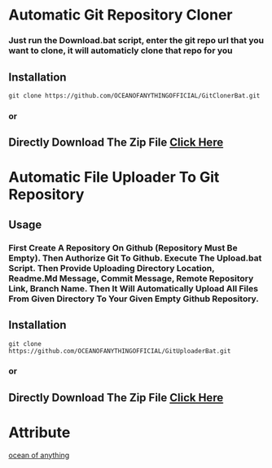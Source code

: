 # Automatic Git Repository Cloner
### Just run the Download.bat script, enter the git repo url that you want to clone, it will automaticly clone that repo for you
## Installation
```shell
git clone https://github.com/OCEANOFANYTHINGOFFICIAL/GitClonerBat.git
```
### or
## Directly Download The Zip File [Click Here](https://github.com/OCEANOFANYTHINGOFFICIAL/GitClonerBat/archive/refs/heads/main.zip)
#  
#  
#
# Automatic File Uploader To Git Repository
## Usage
### First Create A Repository On Github (Repository Must Be Empty). Then Authorize Git To Github. Execute The Upload.bat Script. Then Provide Uploading Directory Location, Readme.Md Message, Commit Message, Remote Repository Link, Branch Name. Then It Will Automatically Upload All Files From Given Directory To Your Given Empty Github Repository.  
## Installation
```shell
git clone https://github.com/OCEANOFANYTHINGOFFICIAL/GitUploaderBat.git
```
### or
## Directly Download The Zip File [Click Here](https://github.com/OCEANOFANYTHINGOFFICIAL/GitUploaderBat/archive/refs/heads/main.zip)
# Attribute
[ocean of anything](https://oceanofanythingg.blogspot.com)
